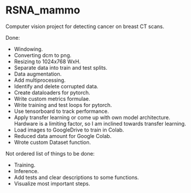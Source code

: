 # RSNA_mammo
Computer vision project for detecting cancer on breast CT scans.

Done:
  - Windowing.
  - Converting dcm to png.
  - Resizing to 1024x768 WxH.
  - Separate data into train and test splits.
  - Data augmentation.
  - Add multiprocessing.
  - Identify and delete corrupted data.
  - Create dataloaders for pytorch.
  - Write custom metrics formulae.
  - Write training and test loops for pytorch.
  - Use tensorboard to track performance.
  - Apply transfer learning or come up with own model architecture. Hardware is a limiting factor, so I am inclined towards transfer learning.
  - Load images to GoogleDrive to train in Colab.
  - Reduced data amount for Google Colab.
  - Wrote custom Dataset function.
    
Not ordered list of things to be done:
  - Training.
  - Inference.
  - Add tests and clear descriptions to some functions.
  - Visualize most important steps.
